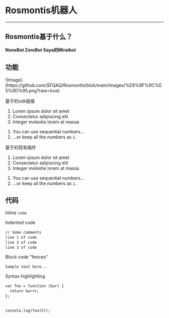 <h1 id="h1-">Rosmontis机器人</h1>
<hr>
<h2 id="-">Rosmontis基于什么？</h2>
<p><strong>NoneBot ZeroBot Saya的Miraibot</strong></p>
<h2 id="-">功能</h2>
![Image](https://github.com/SFQAQ/Rosmontis/blob/main/images/%E8%8F%9C%E5%8D%95.png?raw=true)
<p>基于的sdk链接</p>
<ol>
<li>Lorem ipsum dolor sit amet</li>
<li>Consectetur adipiscing elit</li>
<li>Integer molestie lorem at massa</li>
</ol>
<ol>
<li>You can use sequential numbers...</li>
<li>...or keep all the numbers as <code>1.</code></li>
</ol>
<p>基于的现有插件</p>
<ol>
<li>Lorem ipsum dolor sit amet</li>
<li>Consectetur adipiscing elit</li>
<li>Integer molestie lorem at massa</li>
</ol>
<ol>
<li>You can use sequential numbers...</li>
<li>...or keep all the numbers as <code>1.</code></li>
</ol>
<h2 id="-">代码</h2>
<p>Inline <code>code</code></p>
<p>Indented code</p>
<pre><code>// Some comments
line 1 of code
line 2 of code
line 3 of code
</code></pre><p>Block code &quot;fences&quot;</p>
<pre><code>Sample text here...
</code></pre><p>Syntax highlighting</p>
<pre><code class="lang-js">var foo = function (bar) {
  return bar++;
};

console.log(foo(5));
</code></pre>

